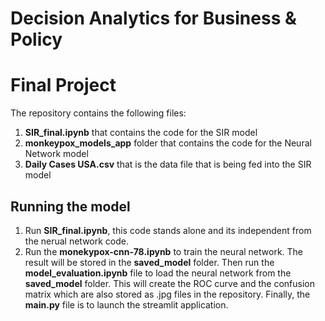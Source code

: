 # Decision Analytics for Business & Policy

# Final Project

The repository contains the following files:

1) **SIR_final.ipynb** that contains the code for the SIR model
2) **monkeypox_models_app** folder that contains the code for the Neural Network model
3) **Daily Cases USA.csv** that is the data file that is being fed into the SIR model

## Running the model

1) Run **SIR_final.ipynb**, this code stands alone and its independent from the nerual network code. 
2) Run the **monekypox-cnn-78.ipynb** to train the neural network. The result will be stored in the **saved_model** folder. Then run the **model_evaluation.ipynb** file to load the neural network from the **saved_model** folder. This will create the ROC curve and the confusion matrix which are also stored as .jpg files in the repository. Finally, the **main.py** file is to launch the streamlit application.
